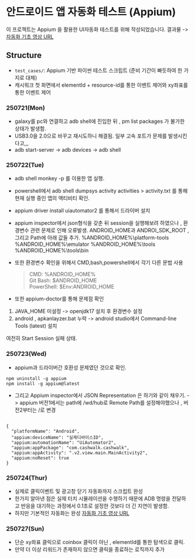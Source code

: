 # 안드로이드 앱 자동화 테스트 (Appium)

이 프로젝트는 Appium 을 활용한 UI자동화 테스트를 위해 작성되었습니다.
결과물 -> [자동화 기초 영상 URL](https://drive.google.com/file/d/1Q5EhVsPalGPAX3cr6sZsx4P8GHSIILBt/view?usp=sharing)

## Structure

- `test_cases/`: Appium 기반 파이썬 테스트 스크립트 (준비 기간이 빠듯하여 한 가지로 대체)
- 캐시워크 첫 화면에서 elementId + resource-id를 통한 이벤트 제어와 xy좌표를 통한 이벤트 제어

### 250721(Mon)

- galaxy를 pc와 연결하고 adb shell에 진입한 뒤 , pm list packages 가 불가한 상태가 발생함.
- USB3.0을 2.0으로 바꾸고 재시도하니 해결됨. 일부 고속 포트가 문제를 발생시킨다고,,,
- adb start-server -> adb devices -> adb shell

### 250722(Tue)

- adb shell monkey -p 를 이용한 앱 실행.
- powershell에서 adb shell dumpsys activity activities > activity.txt 를 통해 현재 실행 중인 앱의 액티비티 확인.
- appium driver install uiautomator2 를 통해서 드라이버 설치
- appium inspector에서 json형식을 갖춘 뒤 session을 실행해보려 하였으나 , 환경변수 관련 문제로 인해 오류발생. ANDROID_HOME과 ANDROI_SDK_ROOT , 그리고 Path에 아래 값들 추가.
  %ANDROID_HOME%\platform-tools
  %ANDROID_HOME%\emulator
  %ANDROID_HOME%\tools
  %ANDROID_HOME%\tools\bin

- 또한 환경변수 확인을 위해서 CMD,bash,powershell에서 각기 다른 문법 사용

  > CMD: %ANDROID_HOME%  
  > Git Bash: $ANDROID_HOME  
  > PowerShell: $Env:ANDROID_HOME

- 또한 appium-doctor를 통해 문제점 확인

1. JAVA_HOME 미설정 -> openjdk17 설치 후 환경변수 설정
2. android , apkanlayzer.bat 누락 -> android studio에서 Command-line Tools (latest) 설치

여전히 Start Session 실패 상태.

### 250723(Wed)

- appium과 드라이버간 호환성 문제였던 것으로 확인.
<pre><code>npm uninstall -g appium
npm install -g appium@latest</code></pre>
- 그리고 Appium inspector에서 JSON Representation 은 하기와 같이 채우기. -> appium 버전1에서는 path에 /wd/hub로 Remote Path를 설정해야했으나 , 버전2부터는 /로 변경
<pre><code>
{
  "platformName": "Android",
  "appium:deviceName": "실제디바이스ID",
  "appium:automationName": "UiAutomator2",
  "appium:appPackage": "com.cashwalk.cashwalk",
  "appium:appActivity": ".v2.view.main.MainActivity2",
  "appium:noReset": true
}
</code></pre>

### 250724(Thur)

- 실제로 클릭이벤트 및 광고창 닫기 자동화까지 스크립트 완성
- 한가지 알아낸 점은 실제 터치 시뮬레이션을 수행하기 때문에 ADB 명령을 전달하고 반응을 대기하는 과정에서 0.1초로 설정한 것보다 더 긴 지연이 발생함.
- 하지만 기본적인 자동화는 완성
  [자동화 기초 영상 URL](https://drive.google.com/file/d/1Q5EhVsPalGPAX3cr6sZsx4P8GHSIILBt/view?usp=sharing)

### 250727(Sun)

- 단순 xy좌표 클릭으로 coinbox 클릭이 아닌 , elementId를 통한 탐색으로 클릭.
- 만약 더 이상 리워드가 존재하지 않으면 클릭을 종료하는 로직까지 추가
